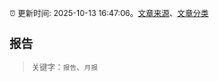 :alarm_clock: 更新时间: 2025-10-13 16:47:06。[文章来源](/README.md)、[文章分类](/TAGS.md)

## 报告


> 关键字：`报告`、`月报`



